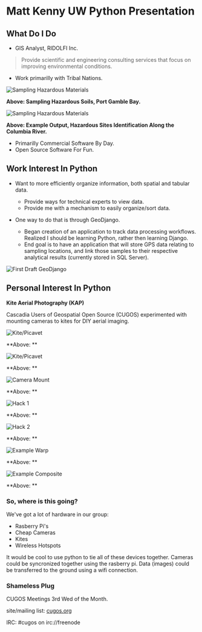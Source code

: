 Matt Kenny UW Python Presentation
=================================

## What Do I Do

* GIS Analyst, RIDOLFI Inc.

>  Provide scientific and engineering consulting services
>  that focus on improving environmental conditions.

*  Work primarilly with Tribal Nations.

![Sampling Hazardous Materials](https://github.com/mattmakesmaps/Skools_Kool/raw/master/Presentation/img/sd_sampling.jpg)

**Above: Sampling Hazardous Soils, Port Gamble Bay.**

![Sampling Hazardous Materials](https://github.com/mattmakesmaps/Skools_Kool/raw/master/Presentation/img/HazSiteModel.jpg)

**Above: Example Output, Hazardous Sites Identification Along the Columbia River.**

*  Primarilly Commercial Software By Day.
*  Open Source Software For Fun.

## Work Interest In Python

*  Want to more efficiently organize information, both spatial and tabular data.
   *  Provide ways for technical experts to view data.
   *  Provide me with a mechanism to easily organize/sort data.

*  One way to do that is through GeoDjango.
   *  Began creation of an application to track data processing workflows. Realized I should be learning Python, rather then learning Django.
   *  End goal is to have an application that will store GPS data relating to sampling locations, and link those samples to their respective analytical results (currently stored in SQL Server).

![First Draft GeoDjango](http://www.mkgeomatics.com/wordpress/wp-content/uploads/2011/11/Screenshot-2.png)

## Personal Interest In Python

**Kite Aerial Photography (KAP)**

Cascadia Users of Geospatial Open Source (CUGOS) experimented with mounting cameras to kites for DIY aerial imaging.

![Kite/Picavet](https://github.com/mattmakesmaps/Skools_Kool/raw/master/Presentation/img/kite_picavet.JPG)

**Above: **

![Kite/Picavet](https://github.com/mattmakesmaps/Skools_Kool/raw/master/Presentation/img/picavet_closeup.JPG)

**Above: **

![Camera Mount](https://github.com/mattmakesmaps/Skools_Kool/raw/master/Presentation/img/camera_mount.JPG)

**Above: **

![Hack 1](https://github.com/mattmakesmaps/Skools_Kool/raw/master/Presentation/img/hack_1.JPG)

**Above: **

![Hack 2](https://github.com/mattmakesmaps/Skools_Kool/raw/master/Presentation/img/hack_2.JPG)

**Above: **

![Example Warp](https://github.com/mattmakesmaps/Skools_Kool/raw/master/Presentation/img/example_warp.JPG)

**Above: **

![Example Composite](https://github.com/mattmakesmaps/Skools_Kool/raw/master/Presentation/img/example_composite.JPG)

**Above: **

### So, where is this going?

We've got a lot of hardware in our group:

  * Rasberry Pi's
  * Cheap Cameras
  * Kites
  * Wireless Hotspots

It would be cool to use python to tie all of these devices together.
Cameras could be syncronized together using the rasberry pi.
Data (images) could be transferred to the ground using a wifi connection.

### Shameless Plug

CUGOS Meetings 3rd Wed of the Month.

site/mailing list: [cugos.org](cugos.org)

IRC: #cugos on irc://freenode